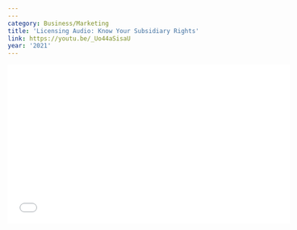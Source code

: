 ```yaml
---
---
category: Business/Marketing
title: 'Licensing Audio: Know Your Subsidiary Rights'
link: https://youtu.be/_Uo44aSisaU
year: '2021'
---
```

<iframe width="560" height="315" src="{{ page.link }}" frameborder="0" allowfullscreen></iframe>
